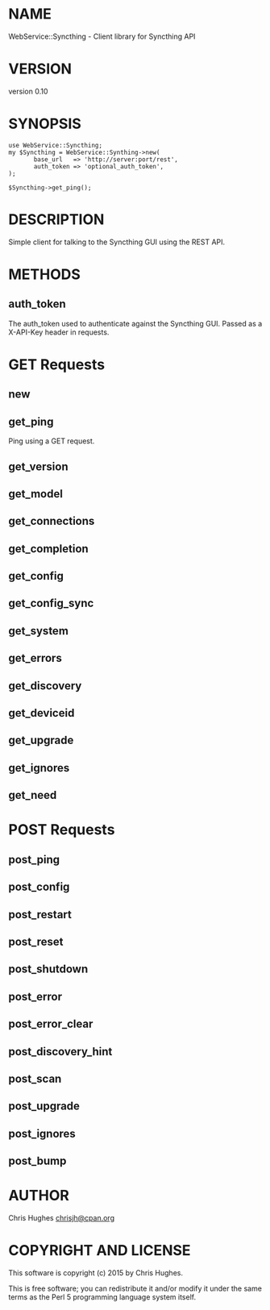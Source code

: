# NAME

WebService::Syncthing - Client library for Syncthing API

# VERSION

version 0.10

# SYNOPSIS

    use WebService::Syncthing;
    my $Syncthing = WebService::Synthing->new(
           base_url   => 'http://server:port/rest',
           auth_token => 'optional_auth_token',
    );

    $Syncthing->get_ping();

# DESCRIPTION

Simple client for talking to the Syncthing GUI using the REST API.

# METHODS

## auth\_token

The auth\_token used to authenticate against the Syncthing GUI. Passed
as a X-API-Key header in requests.

# GET Requests

## new

## get\_ping

Ping using a GET request.

## get\_version

## get\_model

## get\_connections

## get\_completion

## get\_config

## get\_config\_sync

## get\_system

## get\_errors

## get\_discovery

## get\_deviceid

## get\_upgrade

## get\_ignores

## get\_need

# POST Requests

## post\_ping

## post\_config

## post\_restart

## post\_reset

## post\_shutdown

## post\_error

## post\_error\_clear

## post\_discovery\_hint

## post\_scan

## post\_upgrade

## post\_ignores

## post\_bump

# AUTHOR

Chris Hughes <chrisjh@cpan.org>

# COPYRIGHT AND LICENSE

This software is copyright (c) 2015 by Chris Hughes.

This is free software; you can redistribute it and/or modify it under
the same terms as the Perl 5 programming language system itself.
